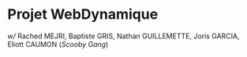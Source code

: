 # Projet WebDynamique
*w/* Rached MEJRI, Baptiste GRIS, Nathan GUILLEMETTE, Joris GARCIA, Eliott CAUMON (*Scooby Gang*)

